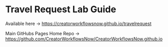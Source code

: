 # Travel Request Lab Guide

Available here -> https://creatorworkflowsnow.github.io/travelrequest

Main GitHubs Pages Home Repo -> https://github.com/CreatorWorkflowsNow/CreatorWorkflowsNow.github.io
